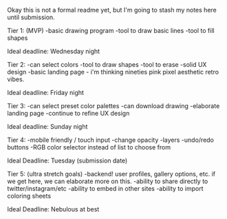 Okay this is not a formal readme yet, but I'm going to stash my notes here until submission.

Tier 1: (MVP)
-basic drawing program
-tool to draw basic lines
-tool to fill shapes

Ideal deadline: Wednesday night

Tier 2: 
-can select colors 
-tool to draw shapes
-tool to erase
-solid UX design
-basic landing page - i'm thinking nineties pink pixel aesthetic retro vibes. 

Ideal deadline: Friday night

Tier 3: 
-can select preset color palettes
-can download drawing
-elaborate landing page
-continue to refine UX design

Ideal deadline: Sunday night

Tier 4:
-mobile friendly / touch input
-change opacity
-layers
-undo/redo buttons
-RGB color selector instead of list to choose from

Ideal Deadline: Tuesday (submission date)

Tier 5: (ultra stretch goals)
-backend! user profiles, gallery options, etc. if we get here, we can elaborate more on this. 
-ability to share directly to twitter/instagram/etc
-ability to embed in other sites
-ability to import coloring sheets

Ideal Deadline: Nebulous at best 




